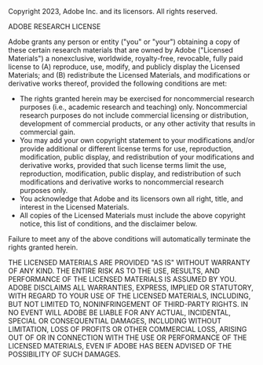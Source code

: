 Copyright 2023, Adobe Inc. and its licensors. All rights reserved.

ADOBE RESEARCH LICENSE
 
Adobe grants any person or entity ("you" or "your") obtaining a copy of these certain research materials that are owned by Adobe ("Licensed Materials") a nonexclusive, worldwide, royalty-free, revocable, fully paid license to (A) reproduce, use, modify, and publicly display the Licensed Materials; and (B) redistribute the Licensed Materials, and modifications or derivative works thereof, provided the following conditions are met:
 
- The rights granted herein may be exercised for noncommercial research purposes (i.e., academic research and teaching) only. Noncommercial research purposes do not include commercial licensing or distribution, development of commercial products, or any other activity that results in commercial gain.
- You may add your own copyright statement to your modifications and/or provide additional or different license terms for use, reproduction, modification, public display, and redistribution of your modifications and derivative works, provided that such license terms limit the use, reproduction, modification, public display, and redistribution of such modifications and derivative works to noncommercial research purposes only.
- You acknowledge that Adobe and its licensors own all right, title, and interest in the Licensed Materials. 
- All copies of the Licensed Materials must include the above copyright notice, this list of conditions, and the disclaimer below.
 
Failure to meet any of the above conditions will automatically terminate the rights granted herein. 
 
THE LICENSED MATERIALS ARE PROVIDED "AS IS" WITHOUT WARRANTY OF ANY KIND. THE ENTIRE RISK AS TO THE USE, RESULTS, AND PERFORMANCE OF THE LICENSED MATERIALS IS ASSUMED BY YOU. ADOBE DISCLAIMS ALL WARRANTIES, EXPRESS, IMPLIED OR STATUTORY, WITH REGARD TO YOUR USE OF THE LICENSED MATERIALS, INCLUDING, BUT NOT LIMITED TO, NONINFRINGEMENT OF THIRD-PARTY RIGHTS. IN NO EVENT WILL ADOBE BE LIABLE FOR ANY ACTUAL, INCIDENTAL, SPECIAL OR CONSEQUENTIAL DAMAGES, INCLUDING WITHOUT LIMITATION, LOSS OF PROFITS OR OTHER COMMERCIAL LOSS, ARISING OUT OF OR IN CONNECTION WITH THE USE OR PERFORMANCE OF THE LICENSED MATERIALS, EVEN IF ADOBE HAS BEEN ADVISED OF THE POSSIBILITY OF SUCH DAMAGES.